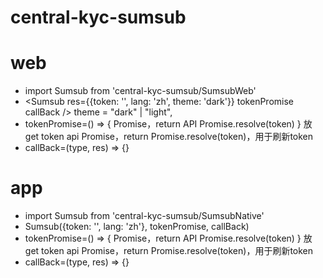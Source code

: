 # central-kyc-sumsub




# web
- import Sumsub from 'central-kyc-sumsub/SumsubWeb'
- <Sumsub res={{token: '', lang: 'zh', theme: 'dark'}} tokenPromise callBack /> theme = "dark" | "light",
- tokenPromise=() => { Promise，return API Promise.resolve(token) } 放get token api Promise，return Promise.resolve(token)，用于刷新token
- callBack=(type, res) => {}

# app
- import Sumsub from 'central-kyc-sumsub/SumsubNative'
- Sumsub({token: '', lang: 'zh'}, tokenPromise, callBack)
- tokenPromise=() => { Promise，return API Promise.resolve(token) } 放get token api Promise，return Promise.resolve(token)，用于刷新token
- callBack=(type, res) => {}

